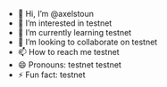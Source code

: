 - 👋 Hi, I’m @axelstoun
- 👀 I’m interested in testnet
- 🌱 I’m currently learning testnet
- 💞️ I’m looking to collaborate on  testnet
- 📫 How to reach me  testnet
- 😄 Pronouns:  testnet testnet
- ⚡ Fun fact:  testnet

<!---
axelstoun/axelstoun is a ✨ special ✨ repository because its `README.md` (this file) appears on your GitHub profile.
You can click the Preview link to take a look at your changes.
--->

